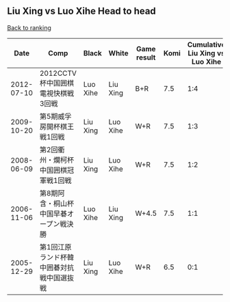 ## Liu Xing vs Luo Xihe Head to head

[Back to ranking](../../index.md)




| **Date** | **Comp** | **Black** | **White** | **Game result** | **Komi** | **Cumulative Liu Xing vs Luo Xihe** | **Liu Xing streak** | **Luo Xihe streak** | 
| --- | --- | --- | --- | --- | --- | --- | --- | --- |
| 2012-07-10 | 2012CCTV杯中国囲棋電視快棋戦3回戦 | Luo Xihe | Liu Xing | B+R | 7.5 | 1:4 | 0 | 3 | 
| 2009-10-20 | 第5期威孚房開杯棋王戦1回戦 | Liu Xing | Luo Xihe | W+R | 7.5 | 1:3 | 0 | 2 | 
| 2008-06-09 | 第2回衢州・爛柯杯中国囲棋冠軍戦1回戦 | Liu Xing | Luo Xihe | W+R | 7.5 | 1:2 | 0 | 1 | 
| 2006-11-06 | 第8期阿含・桐山杯中国早碁オープン戦決勝 | Luo Xihe | Liu Xing | W+4.5 | 7.5 | 1:1 | 1 | 0 | 
| 2005-12-29 | 第1回江原ランド杯韓中囲碁対抗戦中国選抜戦 | Liu Xing | Luo Xihe | W+R | 6.5 | 0:1 | 0 | 1 |




